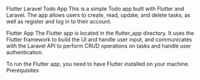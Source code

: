 Flutter Laravel Todo App
This is a simple Todo app built with Flutter and Laravel. The app allows users to create, read, update, and delete tasks, as well as register and log in to their account.

Flutter App
The Flutter app is located in the flutter_app directory. It uses the Flutter framework to build the UI and handle user input, and communicates with the Laravel API to perform CRUD operations on tasks and handle user authentication.

To run the Flutter app, you need to have Flutter installed on your machine. 
Prerequisites
